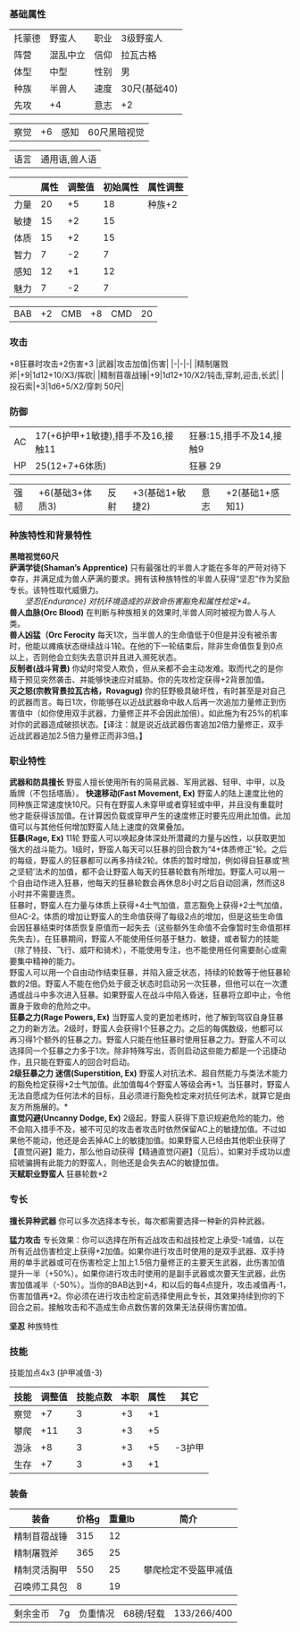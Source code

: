 ### 基础属性 ###
<table>
    <tr>
        <td>托蒙德</td>
        <td>野蛮人</td>
	    <td>职业</td>
        <td>3级野蛮人</td>
    </tr>
    <tr>
        <td>阵营</td>
        <td>混乱中立</td>
        <td>信仰</td>
	    <td>拉瓦古格</td>
    </tr>
    <tr>
        <td>体型</td>
        <td>中型</td>
        <td>性别</td>
		<td>男</td>
    </tr>
	<tr>
		<td>种族</td>
		<td>半兽人</td>
        <td>速度</td>
        <td>30尺(基础40)</td>
    </tr>
    <tr>
	    <td>先攻</td>
	    <td>+4</td>
        <td>意志</td>
        <td>+2</td>
    </tr>
</table>
<table>
    <tr>
        <td>察觉</td>
        <td>+6</td>
		<td>感知</td>
        <td>60尺黑暗视觉</td>
    </tr>
</table>
<table>
    <tr>
        <td>语言</td>
        <td>通用语,兽人语</td>
    </tr>
</table>

||属性|调整值|初始属性|属性调整|
|-|-|-|-|-|
|力量|20|+5|18|种族+2|
|敏捷|15|+2|15|
|体质|15|+2|15|
|智力|7|-2|7|
|感知|12|+1|12|
|魅力|7|-2|7|
<table>
    <tr>
        <td>BAB</td>
        <td>+2</td>
		<td>CMB</td>
        <td>+8</td>
		<td>CMD</td>
        <td>20</td>
    </tr>
</table>

### 攻击 ###
+8狂暴时攻击+2伤害+3
|武器|攻击加值|伤害|
|-|-|-|
|精制屠戮斧|+9|1d12+10/X3/挥砍|
|精制苜蓿战锤|+9|1d12+10/X2/钝击,穿刺,迎击,长武|
|投石索|+3|1d6+5/X2/穿刺 50尺|
### 防御 ###
<table>
    <tr>
        <td>AC</td>
        <td>17(+6护甲+1敏捷),措手不及16,接触11</td>
        <td>狂暴:15,措手不及14,接触9</td>
    </tr>
	<tr>
        <td>HP</td>
        <td>25(12+7+6体质)</td>
        <td>狂暴 29</td>
    </tr>
</table>
<table>
    <tr>
        <td>强韧</td>
        <td>+6(基础3+体质3)</td>
		<td>反射</td>
        <td>+3(基础1+敏捷2)</td>
		<td>意志</td>
        <td>+2(基础1+感知1)</td>
    </tr>
</table>

### 种族特性和背景特性 ###
**黑暗视觉60尺**  
**萨满学徒(Shaman’s Apprentice)** 只有最强壮的半兽人才能在多年的严苛对待下幸存，并满足成为兽人萨满的要求。拥有该种族特性的半兽人获得“坚忍”作为奖励专长。该特性取代威慑力。  
　　*坚忍(Endurance) 对抗环境造成的非致命伤害豁免和属性检定+4。*  
**兽人血脉(Orc Blood)** 在判断与种族相关的效果时,半兽人同时被视为兽人与人类。  
**兽人凶猛（Orc Ferocity** 每天1次，当半兽人的生命值低于0但是并没有被杀害时，他能以瘫痪状态继续战斗1轮。在他的下一轮结束后，除非生命值恢复到0点以上，否则他会立刻失去意识并且进入濒死状态。  
**反制者(战斗背景)** 你幼时常受人欺负，但从来都不会主动发难。取而代之的是你精于预见突然袭击、并能够快速应对威胁。你的先攻检定获得+2背景加值。  
**灭之怒(宗教背景拉瓦古格，Rovagug)**  你的狂野极具破坏性，有时甚至是对自己的武器而言。每日1次，你能够在以近战武器命中敌人后再一次追加力量修正到伤害值中（如你使用双手武器，力量修正并不会因此加倍）。如此施为有25%的机率对你的武器造成破损状态。【译注：就是说近战武器伤害追加2倍力量修正，双手近战武器追加2.5倍力量修正而非3倍。】
### 职业特性 ###
**武器和防具擅长** 野蛮人擅长使用所有的简易武器、军用武器、轻甲、中甲，以及盾牌（不包括塔盾）。
**快速移动(Fast Movement, Ex)** 野蛮人的陆上速度比他的同种族正常速度快10尺。只有在野蛮人未穿甲或者穿轻或中甲，并且没有重载时他才能获得该加值。在计算因负载或穿甲产生的速度修正时要先应用此加值。此加值可以与其他任何增加野蛮人陆上速度的效果叠加。  
**狂暴(Rage, Ex)** 11轮 野蛮人可以唤起身体深处所潜藏的力量与凶性，以获取更加强大的战斗能力。1级时，野蛮人每天可以狂暴的回合数为“4+体质修正”轮。之后的每级，野蛮人的狂暴都可以再多持续2轮。体质的暂时增加，例如得自狂暴或‘熊之坚韧’法术的加值，都不会让野蛮人每天的狂暴轮数有所增加。野蛮人可以用一个自由动作进入狂暴，他每天的狂暴轮数会再休息8小时之后自动回满，然而这8小时并不需要连贯。  
狂暴时，野蛮人在力量与体质上获得+4士气加值，意志豁免上获得+2士气加值，但AC-2。体质的增加让野蛮人的生命值获得了每级2点的增加，但是这些生命值会因狂暴结束时体质恢复原值而一起失去（这些额外生命值不会像暂时生命值那样先失去）。在狂暴期间，野蛮人不能使用任何基于魅力、敏捷，或者智力的技能（除了特技、飞行、威吓和骑术），不能使用专注，也不能使用任何需要耐心或需要集中精神的能力。  
野蛮人可以用一个自由动作结束狂暴，并陷入疲乏状态，持续的轮数等于他狂暴轮数的2倍。野蛮人不能在他仍处于疲乏状态时启动另一次狂暴，但他可以在一次遭遇或战斗中多次进入狂暴。如果野蛮人在战斗中陷入昏迷，狂暴将立即中止，令他置身于致命的危险之中。  
**狂暴之力(Rage Powers, Ex)** 当野蛮人变的更加老练时，他了解到驾驭自身狂暴之力的新方法。2级时，野蛮人会获得1个狂暴之力。之后的每偶数级，他都可以再习得1个额外的狂暴之力。野蛮人只能在他狂暴时使用狂暴之力。野蛮人不可以选择同一个狂暴之力多于1次。除非特殊写出，否则启动这些能力都是一个迅捷动作，且只能在野蛮人的回合时启动。  
**2级狂暴之力 迷信(Superstition, Ex)** 野蛮人对抗法术、超自然能力与类法术能力的豁免检定获得+2士气加值。此加值每4个野蛮人等级会再+1。当狂暴时，野蛮人无法自愿成为任何法术的目标，且必须进行豁免检定来对抗任何法术，就算它是由友方所施展的。*  
**直觉闪避(Uncanny Dodge, Ex)** 2级起，野蛮人获得下意识规避危险的能力。他不会陷入措手不及，被不可见的攻击者攻击时依然保留AC上的敏捷加值。不过如果他不能动，他还是会丢掉AC上的敏捷加值。如果野蛮人已经由其他职业获得了【直觉闪避】能力，那么他自动获得【精通直觉闪避】（见后）。如果对手成功以虚招唬骗拥有此能力的野蛮人，则他还是会失去AC的敏捷加值。  
**天赋职业野蛮人** 狂暴轮数+2   

### 专长 ###

**擅长异种武器** 你可以多次选择本专长，每次都需要选择一种新的异种武器。

**猛力攻击** 专长效果：你可以选择在所有近战攻击和战技检定上承受-1减值，以在所有近战伤害检定上获得+2加值。如果你进行攻击时使用的是双手武器、双手持用的单手武器或可在伤害检定上加上1.5倍力量修正的主要天生武器，此伤害加值提升一半（+50%）。如果你进行攻击时使用的是副手武器或次要天生武器，此伤害加值减半（-50%）。当你的BAB达到+4，和以后的每4点提升，攻击减值再-1，伤害加值再+2。你必须在进行攻击检定前选择使用此专长，其效果持续到你的下回合之前。接触攻击和不造成生命点数伤害的效果无法获得伤害加值。


 
**坚忍** 种族特性   

### 技能 ###
技能加点4x3 (护甲减值-3)

|技能|调整值|技能点数|本职|属性|其它|
|-|-|-|-|-|-|
|察觉|+7|3|+3|+1|
|攀爬|+11|3|+3|+5|
|游泳|+8|3|+3|+5|-3护甲|
|生存|+7|3|+3|+1|

### 装备 ###
|装备|价格g|重量lb|简介|
|-|-|-|-|
|精制苜蓿战锤|315|12|
|精制屠戮斧|365|25|
|精制灵活胸甲|550|25|攀爬检定不受盔甲减值|
|召唤师工具包|8|19|
<table>
    <tr>
        <td>剩余金币</td>
        <td>7g</td>
		<td>负重情况</td>
        <td>68磅/轻载</td>
		<td>133/266/400</td>
    </tr>
</table>
